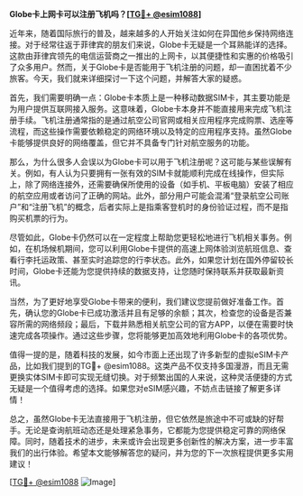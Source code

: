 **Globe卡上网卡可以注册飞机吗？[[TG💪+ @esim1088](https://t.me/s/esim1088)]**

近年来，随着国际旅行的普及，越来越多的人开始关注如何在异国他乡保持网络连接。对于经常往返于菲律宾的朋友们来说，Globe卡无疑是一个耳熟能详的选择。这款由菲律宾领先的电信运营商之一推出的上网卡，以其便捷性和实惠的价格吸引了众多用户。然而，关于Globe卡是否能用于飞机注册的问题，却一直困扰着不少旅客。今天，我们就来详细探讨一下这个问题，并解答大家的疑惑。

首先，我们需要明确一点：Globe卡本质上是一种移动数据SIM卡，其主要功能是为用户提供互联网接入服务。这意味着，Globe卡本身并不能直接用来完成飞机注册手续。飞机注册通常指的是通过航空公司官网或相关应用程序完成购票、选座等流程，而这些操作需要依赖稳定的网络环境以及特定的应用程序支持。虽然Globe卡能够提供良好的网络覆盖，但它并不具备专门针对航空服务的功能。

那么，为什么很多人会误以为Globe卡可以用于飞机注册呢？这可能与某些误解有关。例如，有人认为只要拥有一张有效的SIM卡就能顺利完成在线操作，但实际上，除了网络连接外，还需要确保所使用的设备（如手机、平板电脑）安装了相应的航空应用或者访问了正确的网站。此外，部分用户可能会混淆“登录航空公司账户”和“注册飞机”的概念，后者实际上是指乘客登机时的身份验证过程，而不是指购买机票的行为。

尽管如此，Globe卡仍然可以在一定程度上帮助您更轻松地进行飞机相关事务。例如，在机场候机期间，您可以利用Globe卡提供的高速上网体验浏览航班信息、查看行李托运政策、甚至实时追踪您的行李状态。此外，如果您计划在国外停留较长时间，Globe卡还能为您提供持续的数据支持，让您随时保持联系并获取最新资讯。

当然，为了更好地享受Globe卡带来的便利，我们建议您提前做好准备工作。首先，确认您的Globe卡已成功激活并且有足够的余额；其次，检查您的设备是否兼容所需的网络频段；最后，下载并熟悉相关航空公司的官方APP，以便在需要时快速完成各项操作。通过这些步骤，您将能够更加高效地利用Globe卡的各项优势。

值得一提的是，随着科技的发展，如今市面上还出现了许多新型的虚拟eSIM卡产品，比如我们提到的TG💪+ @esim1088。这类产品不仅支持多国漫游，而且无需更换实体SIM卡即可实现无缝切换。对于频繁出国的人来说，这种灵活便捷的方式无疑是一个值得考虑的选择。如果您对eSIM感兴趣，不妨点击链接了解更多详情！

总之，虽然Globe卡无法直接用于飞机注册，但它依然是旅途中不可或缺的好帮手。无论是查询航班动态还是处理紧急事务，它都能为您提供稳定可靠的网络保障。同时，随着技术的进步，未来或许会出现更多创新性的解决方案，进一步丰富我们的出行体验。希望本文能够解答您的疑问，并为您的下一次旅程提供更多实用建议！

[[TG💪+ @esim1088](https://t.me/s/esim1088) ![Image](https://i.postimg.cc/4NQfJmqS/Snipaste-2025-05-13-00-14-12.png)]
